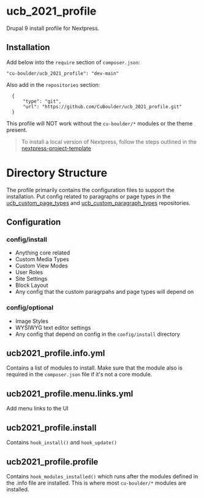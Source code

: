 # ucb_2021_profile
Drupal 9 install profile for Nextpress.

## Installation

Add below into the `require` section of `composer.json`:
````
"cu-boulder/ucb_2021_profile": "dev-main"
````

Also add in the `repositories` section:
````
  {
      "type": "git",
      "url": "https://github.com/CuBoulder/ucb_2021_profile.git"
  }
````

This profile will NOT work without the `cu-boulder/*` modules or the theme present.

> To install a local version of Nextpress, follow the steps outlined in the
> [nextpress-project-template](https://github.com/CuBoulder/nextpress-project-template)

# Directory Structure

The profile primarily contains the configuration files to support the installation. Put config related to paragraphs or page types in the [ucb_custom_page_types](https://github.com/CuBoulder/ucb_custom_page_types) and [ucb_custom_paragraph_types](https://github.com/CuBoulder/ucb_custom_paragraphs) repositories. 
## Configuration
### config/install
  - Anything core related
  - Custom Media Types
  - Custom View Modes
  - User Roles
  - Site Settings
  - Block Layout
  - Any config that the custom paragrpahs and page types will depend on
### config/optional
  - Image Styles
  - WYSIWYG text editor settings
  - Any config that depend on config in the `config/install` directory

## ucb2021_profile.info.yml
Contains a list of modules to install. Make sure that the module also is required in the `composer.json` file if it's not a core module.

## ucb2021_profile.menu.links.yml
Add menu links to the UI
## ucb2021_profile.install
Contains `hook_install()` and `hook_update()`

## ucb2021_profile.profile
Contains `hook_modules_installed()` which runs after the modules defined in the .info file are installed. This is
where most `cu-boulder/*` modules are installed.